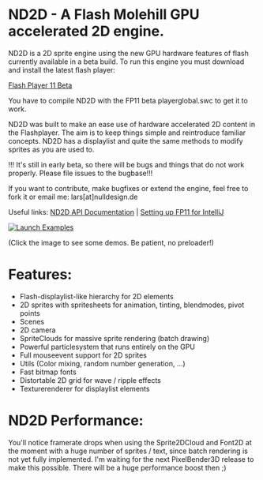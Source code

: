 # ND2D - A Flash Molehill GPU accelerated 2D engine.

ND2D is a 2D sprite engine using the new GPU hardware features of flash currently available in a beta build. To run this engine you must download and install the latest flash player:

[Flash Player 11 Beta](http://labs.adobe.com/downloads/flashplayer11.html)

You have to compile ND2D with the FP11 beta playerglobal.swc to get it to work.

ND2D was built to make an ease use of hardware accelerated 2D content in the Flashplayer. The aim is to keep things simple and reintroduce familiar concepts. ND2D has a displaylist and quite the same methods to modify sprites as you are used to.

!!! It's still in early beta, so there will be bugs and things that do not work properly. Please file issues to the bugbase!!!

If you want to contribute, make bugfixes or extend the engine, feel free to fork it or email me: lars[at]nulldesign.de

Useful links:
[ND2D API Documentation](http://www.nulldesign.de/nd2d/docs/) | [Setting up FP11 for IntelliJ](http://www.lidev.com.ar/?p=422)

[![Launch Examples](http://nulldesign.de/nd2d/nd2d_examples.jpg)](http://nulldesign.de/nd2d/tests/)

(Click the image to see some demos. Be patient, no preloader!)

# Features:

- Flash-displaylist-like hierarchy for 2D elements
- 2D sprites with spritesheets for animation, tinting, blendmodes, pivot points
- Scenes
- 2D camera
- SpriteClouds for massive sprite rendering (batch drawing)
- Powerful particlesystem that runs entirely on the GPU
- Full mouseevent support for 2D sprites
- Utils (Color mixing, random number generation, …)
- Fast bitmap fonts
- Distortable 2D grid for wave / ripple effects
- Texturerenderer for displaylist elements

# ND2D Performance:

You'll notice framerate drops when using the Sprite2DCloud and Font2D at the moment with a huge number of sprites / text, since batch rendering is not yet fully implemented. I'm waiting for the next PixelBender3D release to make this possible. There will be a huge performance boost then ;)